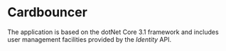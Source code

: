 # Cardbouncer 

The application is based on the dotNet Core 3.1 framework and includes user management facilities provided by the *Identity* API.
